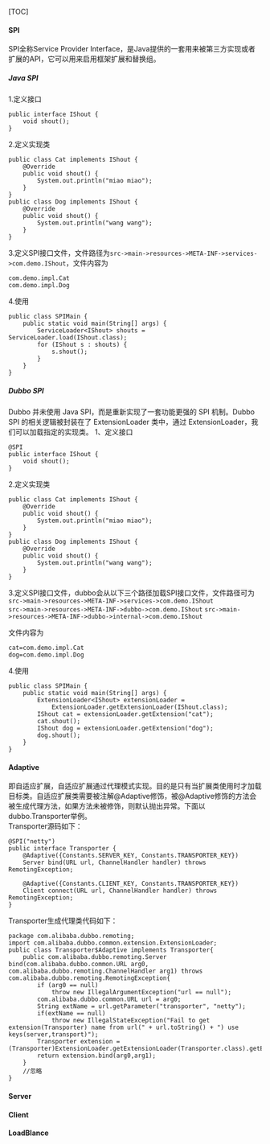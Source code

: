 [TOC]
#### SPI
SPI全称Service Provider Interface，是Java提供的一套用来被第三方实现或者扩展的API，它可以用来启用框架扩展和替换组。  
##### Java SPI
1.定义接口
```
public interface IShout {
    void shout();
}
```
2.定义实现类
```
public class Cat implements IShout {
    @Override
    public void shout() {
        System.out.println("miao miao");
    }
}
public class Dog implements IShout {
    @Override
    public void shout() {
        System.out.println("wang wang");
    }
}
```
3.定义SPI接口文件，文件路径为```src->main->resources->META-INF->services->com.demo.IShout```，文件内容为
```
com.demo.impl.Cat
com.demo.impl.Dog
```
4.使用
```
public class SPIMain {
    public static void main(String[] args) {
        ServiceLoader<IShout> shouts = ServiceLoader.load(IShout.class);
        for (IShout s : shouts) {
            s.shout();
        }
    }
}
```
##### Dubbo SPI
Dubbo 并未使用 Java SPI，而是重新实现了一套功能更强的 SPI 机制。Dubbo SPI 的相关逻辑被封装在了 ExtensionLoader 类中，通过 ExtensionLoader，我们可以加载指定的实现类。
1、定义接口
```
@SPI
public interface IShout {
    void shout();
}
```
2.定义实现类
```
public class Cat implements IShout {
    @Override
    public void shout() {
        System.out.println("miao miao");
    }
}
public class Dog implements IShout {
    @Override
    public void shout() {
        System.out.println("wang wang");
    }
}
```
3.定义SPI接口文件，dubbo会从以下三个路径加载SPI接口文件，文件路径可为  
```src->main->resources->META-INF->services->com.demo.IShout```  
```src->main->resources->META-INF->dubbo->com.demo.IShout``` 
```src->main->resources->META-INF->dubbo->internal->com.demo.IShout``` 

文件内容为
```
cat=com.demo.impl.Cat
dog=com.demo.impl.Dog
```
4.使用
```
public class SPIMain {
    public static void main(String[] args) {
        ExtensionLoader<IShout> extensionLoader = 
            ExtensionLoader.getExtensionLoader(IShout.class);
        IShout cat = extensionLoader.getExtension("cat");
        cat.shout();
        IShout dog = extensionLoader.getExtension("dog");
        dog.shout();
    }
}
```
#### Adaptive
即自适应扩展，自适应扩展通过代理模式实现。目的是只有当扩展类使用时才加载目标类。自适应扩展类需要被注解@Adaptive修饰，被@Adaptive修饰的方法会被生成代理方法，如果方法未被修饰，则默认抛出异常。下面以dubbo.Transporter举例。   
Transporter源码如下：
```
@SPI("netty")
public interface Transporter {
    @Adaptive({Constants.SERVER_KEY, Constants.TRANSPORTER_KEY})
    Server bind(URL url, ChannelHandler handler) throws RemotingException;

    @Adaptive({Constants.CLIENT_KEY, Constants.TRANSPORTER_KEY})
    Client connect(URL url, ChannelHandler handler) throws RemotingException;
}
```
Transporter生成代理类代码如下：
```
package com.alibaba.dubbo.remoting;
import com.alibaba.dubbo.common.extension.ExtensionLoader;
public class Transporter$Adaptive implements Transporter{
    public com.alibaba.dubbo.remoting.Server bind(com.alibaba.dubbo.common.URL arg0, com.alibaba.dubbo.remoting.ChannelHandler arg1) throws com.alibaba.dubbo.remoting.RemotingException{
        if (arg0 == null) 
            throw new IllegalArgumentException("url == null");
        com.alibaba.dubbo.common.URL url = arg0;
        String extName = url.getParameter("transporter", "netty");
        if(extName == null) 
            throw new IllegalStateException("Fail to get extension(Transporter) name from url(" + url.toString() + ") use keys(server,transport)");
        Transporter extension = (Transporter)ExtensionLoader.getExtensionLoader(Transporter.class).getExtension(extName);
        return extension.bind(arg0,arg1);
    }
    //忽略
}
```
#### Server
#### Client
#### LoadBlance